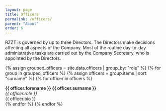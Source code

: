 ```yaml
---
layout: page
title: Officers
permalink: /officers/
parent: "About"
order: 6
---
```


RZZT is governed by up to three Directors. The Directors make decisions affecting all aspects of the Company. Most of the routine day-to-day administrative tasks are carried out by the Company Secretary, who is appointed by the Directors.

{% assign grouped_officers = site.data.officers | group_by: "role" %}
{% for group in grouped_officers %}
  {% assign officers = group.items | sort: "surname" %}
  {% for officer in officers %}
<div class="officer-profile">
  <div>
    <strong>{{ officer.forename }} {{ officer.surname }}</strong><br>
    <em>{{ officer.role }}</em><br>
    {{ officer.bio }}<br>
  </div>
</div>
  {% endfor %}
{% endfor %}

